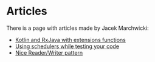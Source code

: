 # Articles

There is a page with articles made by Jacek Marchwicki:

* [Kotlin and RxJava with extensions functions](articles/kotlin-and-rxjava-with-extensions-functions.md)
* [Using schedulers while testing your code](articles/using-schedulers-while-testing-your-code.md)
* [Nice Reader/Writer pattern](articles/nice-reader-writer-pattern.md)